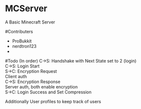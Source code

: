 # MCServer
A Basic Minecraft Server

#Contributers
- ProBukkit
- nerdtron123
- 
#Todo (In order)
C→S: Handshake with Next State set to 2 (login)</br>
C→S: Login Start</br>
S→C: Encryption Request</br>
Client auth</br>
C→S: Encryption Response</br>
Server auth, both enable encryption</br>
S→C: Login Success and Set Compression</br>

Additionally User profiles to keep track of users
